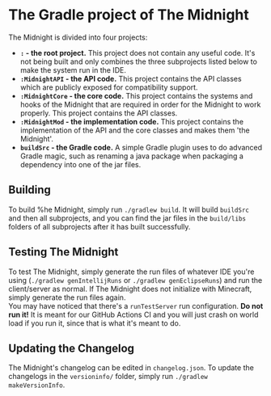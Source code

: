 # The Gradle project of The Midnight

The Midnight is divided into four projects:

- **`:` - the root project.** This project does not contain any useful code. It's not being built and only combines the three subprojects listed below to make the system run in the IDE.
- **`:MidnightAPI` - the API code.** This project contains the API classes which are publicly exposed for compatibility support.
- **`:MidnightCore` - the core code.** This project contains the systems and hooks of the Midnight that are required in order for the Midnight to work properly. This project contains the API classes.
- **`:MidnightMod` - the implementation code.** This project contains the implementation of the API and the core classes and makes them 'the Midnight'.
- **`buildSrc` - the Gradle code.** A simple Gradle plugin uses to do advanced Gradle magic, such as renaming a java package when packaging a dependency into one of the jar files.


## Building

To build %he Midnight, simply run `./gradlew build`. It will build `buildSrc` and then all subprojects, and you can find the jar files in the `build/libs` folders of all subprojects after it has built successfully.

## Testing The Midnight

To test The Midnight, simply generate the run files of whatever IDE you're using (`./gradlew genIntellijRuns` or `./gradlew genEclipseRuns`) and run the client/server as normal. If The Midnight does not initialize with Minecraft, simply generate the run files again.  
You may have noticed that there's a `runTestServer` run configuration. **Do not run it!** It is meant for our GitHub Actions CI and you will just crash on world load if you run it, since that is what it's meant to do.

## Updating the Changelog

The Midnight's changelog can be edited in `changelog.json`. To update the changelogs in the `versioninfo/` folder, simply run `./gradlew makeVersionInfo`.
